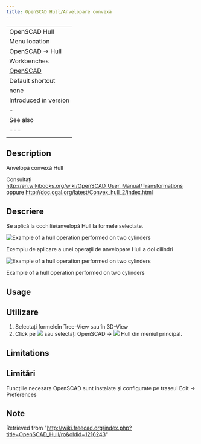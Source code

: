 ```yaml
---
title: OpenSCAD Hull/Anvelopare convexă
---
```


|                                                      |
| ---------------------------------------------------- |
| OpenSCAD Hull                                        |
| Menu location                                        |
| OpenSCAD → Hull‏‎                                    |
| Workbenches                                          |
| [OpenSCAD](/OpenSCAD_Workbench "OpenSCAD Workbench") |
| Default shortcut                                     |
| none                                                 |
| Introduced in version                                |
| -                                                    |
| See also                                             |
| ---                                                  |
|                                                      |

## Description

Anvelopă convexă Hull

Consultați <http://en.wikibooks.org/wiki/OpenSCAD_User_Manual/Transformations> oppure <http://doc.cgal.org/latest/Convex_hull_2/index.html>

## Descriere

Se aplică la cochilie/anvelopă Hull la formele selectate.

![Example of a hull operation performed on two cylinders](/images/Hull_example.jpg)

Exemplu de aplicare a unei operații de anvelopare Hull a doi cilindri

![Example of a hull operation performed on two cylinders](/images/Hull_example.jpg)

Example of a hull operation performed on two cylinders

## Usage

## Utilizare

1. Selectați formeleîn Tree-View sau în 3D-View
2. Click pe ![](/images/OpenSCAD_Hull.png) sau selectați OpenSCAD → ![](/images/OpenSCAD_Hull.png) Hull din meniul principal.

## Limitations

## Limitări

Funcțiile necesara OpenSCAD sunt instalate și configurate pe traseul Edit → Preferences

## Note

Retrieved from "<http://wiki.freecad.org/index.php?title=OpenSCAD_Hull/ro&oldid=1216243>"
